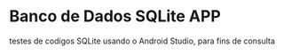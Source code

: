 # Banco de Dados SQLite APP
testes de codigos SQLite usando o Android Studio, para fins de consulta
